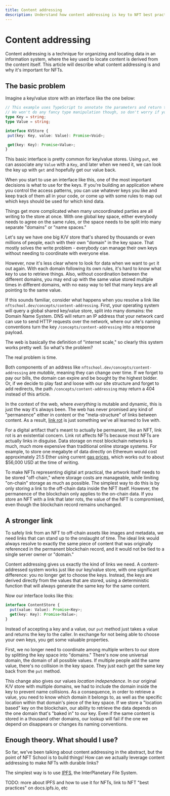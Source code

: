 ```yaml
---
title: Content addressing
description: Understand how content addressing is key to NFT best practices in this developer-focused guide.
---
```

 # Content addressing

 Content addressing is a technique for organizing and locating data in an information system, where the key used to locate content is derived from the content itself. This article will describe what content addressing is and why it's important for NFTs.

 ## The basic problem

 Imagine a key/value store with an interface like the one below:

 ```typescript
// This example uses TypeScript to annotate the parameters and return types of our methods. 
// We won't do any fancy type manipulation though, so don't worry if you're not into TypeScript.
type Key = string;
type Value = string;

interface KVStore {
  put(key: Key, value: Value): Promise<Void>;

  get(key: Key): Promise<Value>;
}
 ```

This basic interface is pretty common for key/value stores. Using `put`, we can associate any `Value` with a `Key`, and later when we need it, we can look the key up with `get` and hopefully get our value back.

When you start to use an interface like this, one of the most important decisions is what to use for the keys. If you're building an application where you control the access patterns, you can use whatever keys you like and keep track of them all in your code, or come up with some rules to map out which keys should be used for which kind data.

Things get more complicated when many uncoordinated parties are all writing to the store at once. With one global key space, either everybody needs to agree on the same rules, or the space needs to be split into many separate "domains" or "name spaces." 

Let's say we have one big K/V store that's shared by thousands or even millions of people, each with their own "domain" in the key space. That mostly solves the write problem - everybody can manage their own keys without needing to coordinate with everyone else.

However, now it's less clear where to look for data when we want to `get` it out again. With each domain following its own rules, it's hard to know what key to use to retrieve things. Also, without coordination between the different domains, you may end up with the same value stored multiple times in different domains, with no easy way to tell that many keys are all pointing to the same value.

If this sounds familiar, consider what happens when you resolve a link like `nftschool.dev/concepts/content-addressing`. First, your operating system will query a global shared key/value store, split into many domains: the Domain Name System. DNS will return an IP address that your network card can use to send HTTP requests over the network, where our site's naming conventions turn the key `/concepts/content-addressing` into a response payload.

The web is basically the definition of "internet scale," so clearly this system works pretty well. So what's the problem?

The real problem is time.

Both components of an address like `nftschool.dev/concepts/content-addressing` are _mutable_, meaning they can change over time. If we forget to pay our bills, the domain can expire and be bought by the highest bidder. Or, if we decide to play fast and loose with our site structure and forget to add redirects, the path `/concepts/content-addressing` may return a 404 instead of this article.

In the context of the web, where _everything_ is mutable and dynamic, this is just the way it's always been. The web has never promised any kind of "permanence" either in content or the "meta-structure" of links between content. As a result, [link rot](https://www.cjr.org/analysis/linkrot-content-drift-new-york-times.php) is just something we've all learned to live with.

For a digital artifact that's meant to actually be permanent, like an NFT, link rot is an existential concern. Link rot affects NFTs because most NFTs are actually links in disguise. Data storage on most blockchain networks is much, much more expensive than traditional online storage systems. For example, to store one megabyte of data directly on Ethereum would cost approximately 21.5 Ether using current [gas prices](https://ethgasstation.info), which works out to about $56,000 USD at the time of writing.

To make NFTs representing digital art practical, the artwork itself needs to be stored "off-chain," where storage costs are manageable, while limiting "on-chain" storage as much as possible. The simplest way to do this is by only storing a link to the off-chain data inside the NFT itself. However, the permanence of the blockchain only applies to the on-chain data. If you store an NFT with a link that later rots, the value of the NFT is compromised, even though the blockchain record remains unchanged.

## A stronger link

To safely link from an NFT to off-chain assets like images and metadata, we need links that can stand up to the onslaught of time. The ideal link would always resolve to exactly the same piece of content that was originally referenced in the permanent blockchain record, and it would not be tied to a single server owner or "domain."

Content addressing gives us exactly the kind of links we need. A content-addressed system works just like our key/value store, with one significant difference: you no longer get to choose the keys. Instead, the keys are derived directly from the values that are stored, using a deterministic function that will always generate the same key for the same content.

Now our interface looks like this:

```typescript
interface ContentStore {
  put(value: Value): Promise<Key>;
  get(key: Key): Promise<Value>;
}
```

Instead of accepting a key and a value, our `put` method just takes a value and returns the key to the caller. In exchange for not being able to choose your own keys, you get some valuable properties.

First, we no longer need to coordinate among multiple writers to our store by splitting the key space into "domains." There's now one universal domain, the domain of all possible values. If multiple people add the same value, there's no collision in the key space. They just each get the same key back from the `put` method. 

This change also gives our values _location independence_. In our original K/V store with multiple domains, we had to include the domain inside the key to prevent name collisions. As a consequence, in order to retrieve a value, you need to know which domain it belongs to, as well as the specific location within that domain's piece of the key space. If we store a "location based" key on the blockchain, our ability to retrieve the data depends on the one domain that's "baked in" to our key. Even if the same content is stored in a thousand other domains, our lookup will fail if the one we depend on disappears or changes its naming conventions.

## Enough theory. What should I use?

So far, we've been talking about content addressing in the abstract, but the point of NFT School is to build things! How can we actually leverage content addressing to make NFTs with durable links?

The simplest way is to use [IPFS](https://ipfs.io), the InterPlanetary File System. 

TODO: more about IPFS and how to use it for NFTs, link to NFT "best practices" on docs.ipfs.io, etc